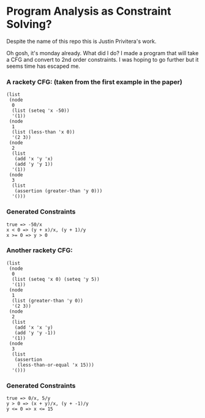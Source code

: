 # Program Analysis as Constraint Solving?

Despite the name of this repo this is Justin Privitera's work.

Oh gosh, it's monday already. What did I do? I made a program that will take a CFG and convert to 2nd order constraints. I was hoping to go further but it seems time has escaped me.

### A rackety CFG: (taken from the first example in the paper)
	(list
	 (node
	  0
	  (list (seteq 'x -50))
	  '(1))
	 (node
	  1
	  (list (less-than 'x 0))
	  '(2 3))
	 (node
	  2
	  (list
	   (add 'x 'y 'x)
	   (add 'y 'y 1))
	  '(1))
	 (node
	  3
	  (list
	   (assertion (greater-than 'y 0)))
	  '()))
### Generated Constraints
	true => -50/x
	x < 0 => (y + x)/x, (y + 1)/y
	x >= 0 => y > 0

### Another rackety CFG:
	(list
	 (node
	  0
	  (list (seteq 'x 0) (seteq 'y 5))
	  '(1))
	 (node
	  1
	  (list (greater-than 'y 0))
	  '(2 3))
	 (node
	  2
	  (list
	   (add 'x 'x 'y)
	   (add 'y 'y -1))
	  '(1))
	 (node
	  3
	  (list
	   (assertion
	    (less-than-or-equal 'x 15)))
	  '()))
### Generated Constraints
	true => 0/x, 5/y
	y > 0 => (x + y)/x, (y + -1)/y
	y <= 0 => x <= 15



